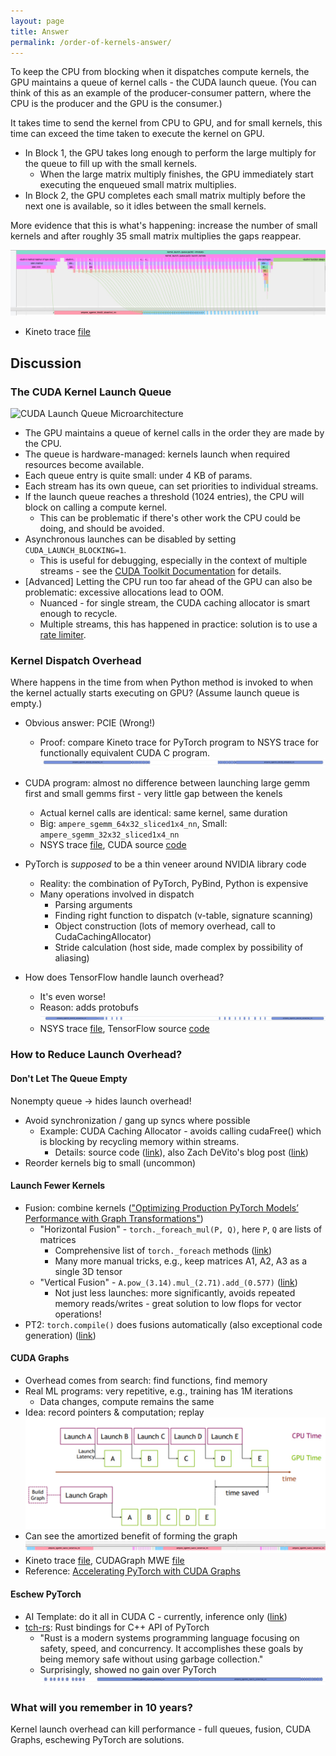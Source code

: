 ```yaml
---
layout: page
title: Answer
permalink: /order-of-kernels-answer/
---
```


To keep the CPU from blocking when it dispatches compute kernels, the GPU maintains a queue of kernel calls - the CUDA launch queue. (You can think of this as an example of the producer-consumer pattern, where the CPU is the producer and the GPU is the consumer.)

It takes time to send the kernel from CPU to GPU, and for small kernels, this time can exceed the time taken to execute the kernel on GPU. 

- In Block 1, the GPU takes long enough to perform the large multiply for the queue to fill up with the small kernels. 
  - When the large matrix multiply finishes, the GPU immediately start executing the enqueued small matrix multiplies.
- In Block 2, the GPU completes each small matrix multiply before the next one is available, so it idles between the small kernels.

More evidence that this is what's happening: increase the number of small kernels and after roughly 35 small matrix multiplies the gaps reappear.

![More Small Kernels - Separation Starts](/launch_queue/files/more_small_kernels.jpg?raw=true "More Small Kernels")

  - Kineto trace [file](/launch_queue/files/more_small_kernels.json "More Small Kernels Trace File")

## Discussion

### The CUDA Kernel Launch Queue 

![CUDA Launch Queue Microarchitecture](/launch_queue/files/cuda_launch_queue_uarch.jpg?raw=true "CUDA
Launch Queue Microarchitecture")

  - The GPU maintains a queue of kernel calls in the order they are made by the CPU. 
  - The queue is hardware-managed: kernels launch when required resources become available.
  - Each queue entry is quite small: under 4 KB of params. 
  - Each stream has its own queue, can set priorities to individual streams. 
  - If the launch queue reaches a threshold (1024 entries), the CPU will block on
    calling a compute kernel. 
    - This can be problematic if there's other work the CPU could be doing, and should be avoided.
  - Asynchronous launches can be disabled by setting `CUDA_LAUNCH_BLOCKING=1`. 
    - This is useful for debugging, especially in the context of multiple 
   streams - see the [CUDA Toolkit Documentation](https://docs.nvidia.com/cuda/cuda-c-programming-guide/index.html#concurrent-execution-host-device) 
   for details. 
  - [Advanced] Letting the CPU run too far ahead of the GPU can also be problematic: excessive allocations lead to OOM.
    - Nuanced - for single stream, the CUDA caching allocator is smart enough to recycle.
    - Multiple streams, this has happened in practice: solution is to use a [rate limiter](https://pytorch.s3.amazonaws.com/posters/ptc2022/E03.pdf).

### Kernel Dispatch Overhead

Where happens in the time from when Python method is invoked to when the kernel actually starts executing on GPU? (Assume launch queue is empty.)

 - Obvious answer: PCIE (Wrong!)
   - Proof: compare Kineto trace for PyTorch program to NSYS trace for functionally equivalent CUDA C program.
![Native CUDA Launch Overhead](/launch_queue/files/native_cuda.jpg?raw=true "Native Cuda Launch Overhead")
 - CUDA program: almost no difference between launching large gemm first and small gemms first - very little gap between the kenels
   - Actual kernel calls are identical: same kernel, same duration
   - Big: `ampere_sgemm_64x32_sliced1x4_nn`, Small: `ampere_sgemm_32x32_sliced1x4_nn`
   - NSYS trace [file](/launch_queue/files/launchqueue.qdrep), CUDA source [code](/launch_queue/files/launchqueue.cpp)

 - PyTorch is *supposed* to be a thin veneer around NVIDIA library code
   - Reality: the combination of PyTorch, PyBind, Python is expensive
   - Many operations involved in dispatch
     - Parsing arguments
     - Finding right function to dispatch (v-table, signature scanning)
     - Object construction (lots of memory overhead, call to CudaCachingAllocator)
     - Stride calculation (host side, made complex by possibility of aliasing)
 - How does TensorFlow handle launch overhead?
   - It's even worse!
   - Reason: adds protobufs
![TensorFlow Launch Overhead](/launch_queue/files/tensorflow.jpg?raw=true "TensorFlow Launch Overhead")
   - NSYS trace [file](/launch_queue/files/tf_profile.qdrep), TensorFlow source [code](/launch_queue/files/tf_launch_queue.py)

### How to Reduce Launch Overhead?

#### Don't Let The Queue Empty

Nonempty queue -> hides launch overhead!
- Avoid synchronization / gang up syncs where possible
  - Example: CUDA Caching Allocator - avoids calling cudaFree() which is blocking by recycling memory within streams. 
    - Details: source code ([link](https://github.com/pytorch/pytorch/blob/master/c10/cuda/CUDACachingAllocator.cpp)), also Zach DeVito's blog post ([link](https://zdevito.github.io/2022/08/04/cuda-caching-allocator.html))
- Reorder kernels big to small (uncommon)

#### Launch Fewer Kernels

- Fusion: combine kernels (["Optimizing Production PyTorch Models’ Performance with Graph Transformations"](https://pytorch.org/blog/optimizing-production-pytorch-performance-with-graph-transformations/))
  - "Horizontal Fusion" - `torch._foreach_mul(P, Q)`, here `P`, `Q` are lists of matrices 
    - Comprehensive list of `torch._foreach` methods ([link](https://pytorch.org/cppdocs/api/file_build_aten_src_ATen_Functions.h.html#file-build-aten-src-aten-functions-h))
    - Many more manual tricks, e.g., keep matrices A1, A2, A3 as a single 3D tensor
  - "Vertical Fusion" - `A.pow_(3.14).mul_(2.71).add_(0.577)` ([link](https://pytorch.org/cppdocs/api/file_build_aten_src_ATen_Functions.h.html#file-build-aten-src-aten-functions-h))
     - Not just less launches: more significantly, avoids repeated memory reads/writes - great solution to low flops for vector operations!
- PT2: `torch.compile()` does fusions automatically (also exceptional code generation) ([link](https://pytorch.org/tutorials/intermediate/torch_compile_tutorial.html))

#### CUDA Graphs

- Overhead comes from search: find functions, find memory
- Real ML programs: very repetitive, e.g., training has 1M iterations
  - Data changes, compute remains the same
- Idea: record pointers & computation; replay
![CUDAGraph Idea](/launch_queue/files/cudagraph_blogpost.jpg?raw=true "CUDAGraph")
- Can see the amortized benefit of forming the graph 
![CUDAGraph Applied to MWE](/launch_queue/files/cudagraph_mwe.jpg?raw=true "CUDAGraph")
- Kineto trace [file](/launch_queue/files/cudagraph_mwe.json), CUDAGraph MWE [file](/launch_queue/files/cudagraph_mwe.py)
- Reference: [Accelerating PyTorch with CUDA Graphs](https://pytorch.org/blog/accelerating-pytorch-with-cuda-graphs/)

#### Eschew PyTorch

- AI Template: do it all in CUDA C - currently, inference only ([link](https://github.com/facebookincubator/AITemplate))
- [tch-rs](https://github.com/LaurentMazare/tch-rs): Rust bindings for C++ API of PyTorch
  - "Rust is a modern systems programming language focusing on safety, speed, and concurrency. It accomplishes these goals by being memory safe without using garbage collection."
  - Surprisingly, showed no gain over PyTorch
![Rust Launch Overhead](/launch_queue/files/rust.jpg?raw=true "Rust")

### What will you remember in 10 years?

Kernel launch overhead can kill performance - full queues, fusion, CUDA Graphs, eschewing PyTorch are solutions.
